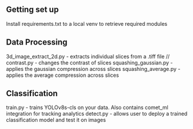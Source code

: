 ## Getting set up
Install requirements.txt to a local venv to retrieve required modules

## Data Processing
3d_image_extract_2d.py - extracts individual slices from a .tiff file
//
contrast.py - changes the contrast of slices
squashing_gaussian.py - applies the gaussian compression across slices
squashing_average.py - applies the average compression across slices

## Classification
train.py - trains YOLOv8s-cls on your data. Also contains comet_ml integration for tracking analytics
detect.py - allows user to deploy a trained classification model and test it on images

